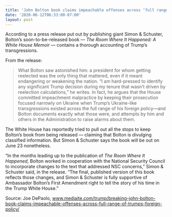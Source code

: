 ```yaml
---
title: 'John Bolton book claims impeachable offenses across ‘full range’ of Trump’s foreign policy'
date: '2020-06-12T06:33:00-07:00'
layout: post
---
```


According to a press release put out by publishing giant Simon &amp; Schuster, Bolton’s soon-to-be-released book — *The Room Where It Happened: A White House Memoir* — contains a thorough accounting of Trump’s transgressions.

From the release:

> What Bolton saw astonished him: a president for whom getting reelected was the only thing that mattered, even if it meant endangering or weakening the nation. “I am hard-pressed to identify any significant Trump decision during my tenure that wasn’t driven by reelection calculations,” he writes. In fact, he argues that the House committed impeachment malpractice by keeping their prosecution focused narrowly on Ukraine when Trump’s Ukraine-like transgressions existed across the full range of his foreign policy—and Bolton documents exactly what those were, and attempts by him and others in the Administration to raise alarms about them.

The White House has reportedly tried to pull out all the stops to keep Bolton’s book from being released — claiming that Bolton is divulging classified information. But Simon &amp; Schuster says the book will be out on June 23 nonetheless.

“In the months leading up to the publication of *The Room Where It Happened,* Bolton worked in cooperation with the National Security Council to incorporate changes to the text that addressed NSC concerns,” Simon &amp; Schuster said, in the release. “The final, published version of this book reflects those changes, and Simon &amp; Schuster is fully supportive of Ambassador Bolton’s First Amendment right to tell the story of his time in the Trump White House.”

Source: Joe DePaolo, www.mediaite.com/trump/breaking-john-bolton-book-claims-impeachable-offenses-across-full-range-of-trumps-foreign-policy/